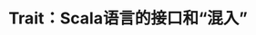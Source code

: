 Trait：Scala语言的接口和“混入”
===================================================================================
